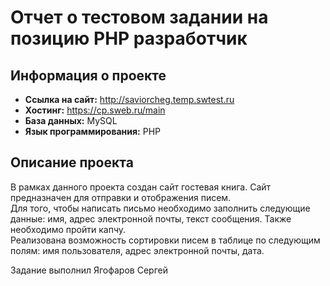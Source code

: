 # Отчет о тестовом задании на позицию PHP разработчик

## Информация о проекте

- **Ссылка на сайт:** http://saviorcheg.temp.swtest.ru
- **Хостинг:** https://cp.sweb.ru/main
- **База данных:** MySQL
- **Язык программирования:** PHP

## Описание проекта

В рамках данного проекта создан сайт гостевая книга. Сайт предназначен для отправки и отображения писем.  
Для того, чтобы написать письмо необходимо заполнить следующие данные: имя, адрес электронной почты, текст сообщения. Также необходимо пройти капчу.  
Реализована возможность сортировки писем в таблице по следующим полям: имя пользователя, адрес электронной почты, дата.  


Задание выполнил Ягофаров Сергей
